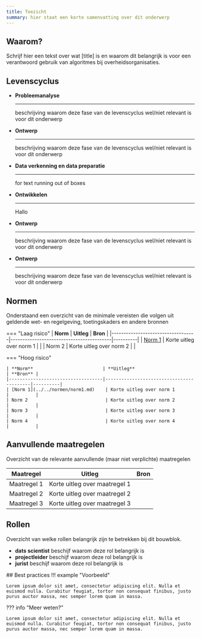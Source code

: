 ```yaml
---
title: Toezicht
summary: hier staat een korte samenvatting over dit onderwerp
---
```


## Waarom?
Schrijf hier een tekst over wat [title] is en waarom dit belangrijk is voor een verantwoord gebruik van algoritmes bij overheidsorganisaties. 

## Levenscyclus
<div class="grid cards" markdown>

- __Probleemanalyse__ 

    ---

    beschrijving waarom deze fase van de levenscyclus wel/niet relevant is voor dit onderwerp

- __Ontwerp__ 

    ---
    
    beschrijving waarom deze fase van de levenscyclus wel/niet relevant is voor dit onderwerp

- __Data verkenning en data preparatie__ 

    ---
    
    for text running out of boxes

- __Ontwikkelen__ 

    ---

    Hallo

- __Ontwerp__ 

    ---
    
    beschrijving waarom deze fase van de levenscyclus wel/niet relevant is voor dit onderwerp

- __Ontwerp__ 

    ---
    
    beschrijving waarom deze fase van de levenscyclus wel/niet relevant is voor dit onderwerp



</div>

## Normen

Onderstaand een overzicht van de minimale vereisten die volgen uit geldende wet- en regelgeving, toetingskaders en andere bronnen

=== "Laag risico" 
    | **Norm**                          | **Uitleg**                               | **Bron** |
    |-----------------------------------|------------------------------------------|----------|
    | [Norm 1](../../normen/norm1.md)    | Korte uitleg over norm 1                |          |
    | Norm 2                             | Korte uitleg over norm 2                |          |
    
=== "Hoog risico"

    | **Norm**                          | **Uitleg**                               | **Bron** |
    |-----------------------------------|------------------------------------------|----------|
    | [Norm 1](../../normen/norm1.md)    | Korte uitleg over norm 1                |          |
    | Norm 2                             | Korte uitleg over norm 2                |          |
    | Norm 3                             | Korte uitleg over norm 3                |          |
    | Norm 4                             | Korte uitleg over norm 4                |          |



## Aanvullende maatregelen
Overzicht van de relevante aanvullende (maar niet verplichte) maatregelen

| **Maatregel**   | **Uitleg**                  | **Bron**  |
|-----------------|-----------------------------|-----------|
| Maatregel 1     | Korte uitleg over maatregel 1     |           |
| Maatregel 2     | Korte uitleg over maatregel 2     |           |
| Maatregel 3     | Korte uitleg over maatregel 3     |           |

## Rollen
Overzicht van welke rollen belangrijk zijn te betrekken bij dit bouwblok. 

<div class="grid cards" markdown>

- __dats scientist__ beschijf waarom deze rol belangrijk is
- __projectleider__ beschijf waarom deze rol belangrijk is
- __jurist__ beschijf waarom deze rol belangrijk is

</div>
## Best practices
!!! example "Voorbeeld"

    Lorem ipsum dolor sit amet, consectetur adipiscing elit. Nulla et
    euismod nulla. Curabitur feugiat, tortor non consequat finibus, justo
    purus auctor massa, nec semper lorem quam in massa.

??? info "Meer weten?"

    Lorem ipsum dolor sit amet, consectetur adipiscing elit. Nulla et
    euismod nulla. Curabitur feugiat, tortor non consequat finibus, justo
    purus auctor massa, nec semper lorem quam in massa.


